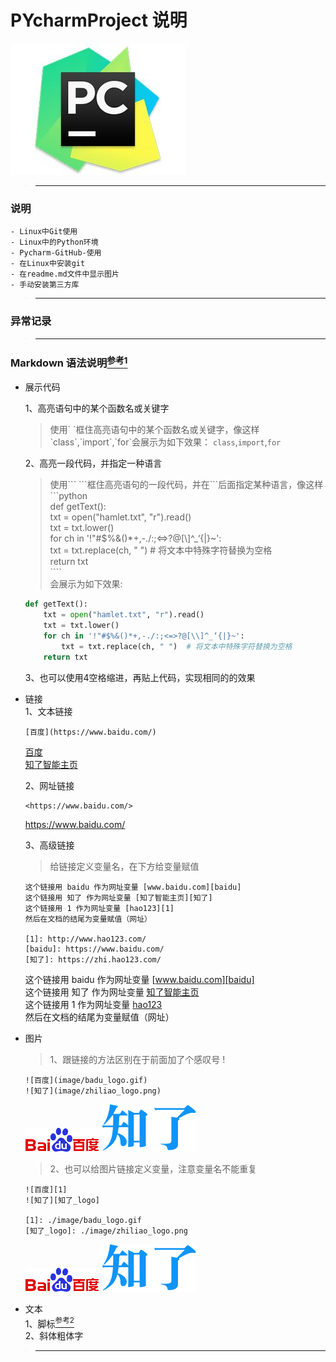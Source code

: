 # PYcharmProject 说明

![Alt text](./image/pycharm.jpg)

>---
### 说明
    - Linux中Git使用
    - Linux中的Python环境
    - Pycharm-GitHub-使用
    - 在Linux中安装git
    - 在readme.md文件中显示图片
    - 手动安装第三方库
>---
### 异常记录
>---
### Markdown 语法说明[<sup>参考1</sup>][参考1]
+ 展示代码
  
    1、高亮语句中的某个函数名或关键字  
    >使用\` \`框住高亮语句中的某个函数名或关键字，像这样\`class\`,\`import\`,\`for\`会展示为如下效果：
    `class`,`import`,`for`
    
    2、高亮一段代码，并指定一种语言      
    >使用\``` \```框住高亮语句的一段代码，并在\```后面指定某种语言，像这样  
    \```python  
    def getText():  
    txt = open("hamlet.txt", "r").read()  
    txt = txt.lower()  
    for ch in '!"#$%&()*+,-./:;<=>?@[\\]^_‘{|}~':  
        txt = txt.replace(ch, " ")  # 将文本中特殊字符替换为空格  
    return txt  
    \````  
    会展示为如下效果:  
    ```python
    def getText():
        txt = open("hamlet.txt", "r").read()
        txt = txt.lower()
        for ch in '!"#$%&()*+,-./:;<=>?@[\\]^_‘{|}~':
            txt = txt.replace(ch, " ")  # 将文本中特殊字符替换为空格
        return txt
    ```
    3、也可以使用4空格缩进，再贴上代码，实现相同的的效果  

+ 链接  
    1、文本链接  
    ```  
    [百度](https://www.baidu.com/)
    ```  
    [百度](https://www.baidu.com/)  
    [知了智能主页](https://zhi.hao123.com/)  
    
    2、网址链接  
    ```
    <https://www.baidu.com/>
    ```
    <https://www.baidu.com/>
    
    3、高级链接
    >给链接定义变量名，在下方给变量赋值
    ```
    这个链接用 baidu 作为网址变量 [www.baidu.com][baidu]  
    这个链接用 知了 作为网址变量 [知了智能主页][知了]  
    这个链接用 1 作为网址变量 [hao123][1]  
    然后在文档的结尾为变量赋值（网址）
    
    [1]: http://www.hao123.com/  
    [baidu]: https://www.baidu.com/  
    [知了]: https://zhi.hao123.com/  
    ```
    这个链接用 baidu 作为网址变量 [www.baidu.com][baidu]  
    这个链接用 知了 作为网址变量 [知了智能主页][知了]  
    这个链接用 1 作为网址变量 [hao123][1]  
    然后在文档的结尾为变量赋值（网址）
    
    [1]: https://www.hao123.com/  
    [baidu]: https://www.baidu.com/  
    [知了]: https://zhi.hao123.com/  
    

+ 图片  
    >1、跟链接的方法区别在于前面加了个感叹号 !  
    
    ```
    ![百度](image/badu_logo.gif)
    ![知了](image/zhiliao_logo.png)    
    ```  
    ![百度](image/badu_logo.gif)
    ![知了](image/zhiliao_logo.png)  
    >2、也可以给图片链接定义变量，注意变量名不能重复
    ```
    ![百度][1]
    ![知了][知了_logo]  
    
    [1]: ./image/badu_logo.gif
    [知了_logo]: ./image/zhiliao_logo.png
    ```
    ![百度][3]
    ![知了][知了_logo]  
    
    [3]: ./image/badu_logo.gif
    [知了_logo]: ./image/zhiliao_logo.png


+ 文本  
    1、脚标[<sup>参考2</sup>][参考2]  
    2、斜体粗体字
 


>---
[参考1]: https://segmentfault.com/markdown/
[参考2]: https://www.jianshu.com/p/13b3366f0260